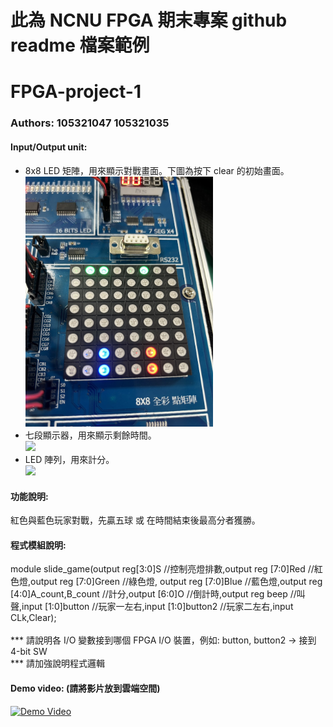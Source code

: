 # 此為 NCNU FPGA 期末專案 github readme 檔案範例

# FPGA-project-1
### Authors: 105321047 105321035

#### Input/Output unit:<br>
* 8x8 LED 矩陣，用來顯示對戰畫面。下圖為按下 clear 的初始畫面。<br>
<img src="https://github.com/LiztaMino/---/blob/main/LD/S__6430724.jpg" width="300"/><br>
* 七段顯示器，用來顯示剩餘時間。<br>
<img src="https://github.com/kamiry/FPGA-project-1/blob/master/images/IO2.jpg" width="300"/><br>
* LED 陣列，用來計分。<br>
<img src="https://github.com/kamiry/FPGA-project-1/blob/master/images/IO3.jpg" width="300"/><br>

#### 功能說明:<br>
紅色與藍色玩家對戰，先贏五球 或 在時間結束後最高分者獲勝。<br>

#### 程式模組說明:<br>
module slide_game(output reg[3:0]S //控制亮燈排數,output reg [7:0]Red //紅色燈,output reg [7:0]Green //綠色燈,
output reg [7:0]Blue //藍色燈,output reg [4:0]A_count,B_count //計分,output [6:0]O //倒計時,output reg beep //叫聲,input [1:0]button //玩家一左右,input [1:0]button2 //玩家二左右,input CLk,Clear); <br><br>
*** 請說明各 I/O 變數接到哪個 FPGA I/O 裝置，例如: button, button2 -> 接到 4-bit SW <br>
*** 請加強說明程式邏輯 <br>

#### Demo video: (請將影片放到雲端空間)

<a href="https://drive.google.com/file/d/1dsUKFF945moWpXyD0L86eseNf1l3repO/view?usp=sharing" title="Demo Video"><img src="https://github.com/kamiry/FPGA-project-1/blob/master/images/IO4.jpg" alt="Demo Video" width="500"/></a>
